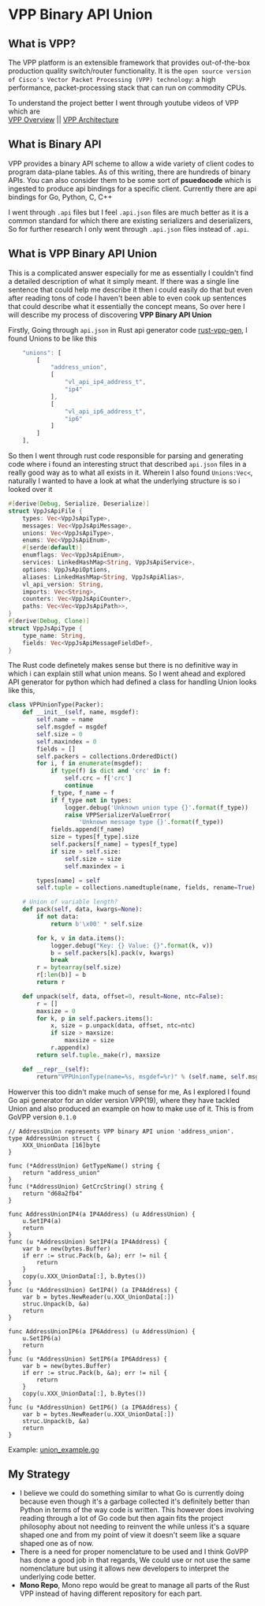 # VPP Binary API Union 

## What is VPP? 
The VPP platform is an extensible framework that provides out-of-the-box production quality switch/router functionality. It is the `open source version of Cisco's Vector Packet Processing (VPP) technology`: a high performance, packet-processing stack that can run on commodity CPUs.

To understand the project better I went through youtube videos of VPP which are <br> 
[VPP Overview]() || [VPP Architecture]() 

## What is Binary API 
VPP provides a binary API scheme to allow a wide variety of client codes to program data-plane tables. As of this writing, there are hundreds of binary APIs.
You can also consider them to be some sort of **psuedocode** which is ingested to produce api bindings for a specific client. Currently there are api bindings for Go, Python, C, C++ 

I went through `.api` files but I feel `.api.json` files are much better as it is a common standard for which there are existing serializers and deserializers, So for further research I only went through `.api.json` files instead of `.api`. 

## What is VPP Binary API Union 
This is a complicated answer especially for me as essentially I couldn't find a detailed description of what it simply meant. If  there was a single line sentence that could help me describe it then i could easily do that but even after reading tons of code I haven't been able to even cook up sentences that could describe what it essentially the concept means, So over here I will describe my process of discovering **VPP Binary API Union** 

Firstly, Going through `api.json` in Rust api generator code [rust-vpp-gen](https://github.com/ayourtch/vpp-api-gen/), I found Unions to be like this 
```javascript
    "unions": [
        [
            "address_union",
            [
                "vl_api_ip4_address_t",
                "ip4"
            ],
            [
                "vl_api_ip6_address_t",
                "ip6"
            ]
        ]
    ],
``` 
So then I went through rust code responsible for parsing and generating code where i found an interesting struct that described `api.json` files in a really good way as to what all exists in it. Wherein I also found `Unions:Vec<`, naturally I wanted to have a look at what the underlying structure is so i looked over it 
```rust
#[derive(Debug, Serialize, Deserialize)]
struct VppJsApiFile {
    types: Vec<VppJsApiType>,
    messages: Vec<VppJsApiMessage>,
    unions: Vec<VppJsApiType>,
    enums: Vec<VppJsApiEnum>,
    #[serde(default)]
    enumflags: Vec<VppJsApiEnum>,
    services: LinkedHashMap<String, VppJsApiService>,
    options: VppJsApiOptions,
    aliases: LinkedHashMap<String, VppJsApiAlias>,
    vl_api_version: String,
    imports: Vec<String>,
    counters: Vec<VppJsApiCounter>,
    paths: Vec<Vec<VppJsApiPath>>,
}
#[derive(Debug, Clone)]
struct VppJsApiType {
    type_name: String,
    fields: Vec<VppJsApiMessageFieldDef>,
}
``` 
The Rust code definetely makes sense but there is no definitive way in which i can explain still what union means. So I went ahead and explored API generator for python which had defined a class for handling Union looks like this, 
```python 
class VPPUnionType(Packer):
    def __init__(self, name, msgdef):
        self.name = name
        self.msgdef = msgdef
        self.size = 0
        self.maxindex = 0
        fields = []
        self.packers = collections.OrderedDict()
        for i, f in enumerate(msgdef):
            if type(f) is dict and 'crc' in f:
                self.crc = f['crc']
                continue
            f_type, f_name = f
            if f_type not in types:
                logger.debug('Unknown union type {}'.format(f_type))
                raise VPPSerializerValueError(
                    'Unknown message type {}'.format(f_type))
            fields.append(f_name)
            size = types[f_type].size
            self.packers[f_name] = types[f_type]
            if size > self.size:
                self.size = size
                self.maxindex = i

        types[name] = self
        self.tuple = collections.namedtuple(name, fields, rename=True)

    # Union of variable length?
    def pack(self, data, kwargs=None):
        if not data:
            return b'\x00' * self.size

        for k, v in data.items():
            logger.debug("Key: {} Value: {}".format(k, v))
            b = self.packers[k].pack(v, kwargs)
            break
        r = bytearray(self.size)
        r[:len(b)] = b
        return r

    def unpack(self, data, offset=0, result=None, ntc=False):
        r = []
        maxsize = 0
        for k, p in self.packers.items():
            x, size = p.unpack(data, offset, ntc=ntc)
            if size > maxsize:
                maxsize = size
            r.append(x)
        return self.tuple._make(r), maxsize

    def __repr__(self):
        return"VPPUnionType(name=%s, msgdef=%r)" % (self.name, self.msgdef)
``` 
Howerver this too didn't make much of sense for me, As I explored I found Go api generator for an older version VPP(19), where they have tackled Union and also produced an example on how to make use of it. This is from GoVPP version `0.1.0`

```Golang
// AddressUnion represents VPP binary API union 'address_union'.
type AddressUnion struct {
	XXX_UnionData [16]byte
}

func (*AddressUnion) GetTypeName() string {
	return "address_union"
}
func (*AddressUnion) GetCrcString() string {
	return "d68a2fb4"
}

func AddressUnionIP4(a IP4Address) (u AddressUnion) {
	u.SetIP4(a)
	return
}
func (u *AddressUnion) SetIP4(a IP4Address) {
	var b = new(bytes.Buffer)
	if err := struc.Pack(b, &a); err != nil {
		return
	}
	copy(u.XXX_UnionData[:], b.Bytes())
}
func (u *AddressUnion) GetIP4() (a IP4Address) {
	var b = bytes.NewReader(u.XXX_UnionData[:])
	struc.Unpack(b, &a)
	return
}

func AddressUnionIP6(a IP6Address) (u AddressUnion) {
	u.SetIP6(a)
	return
}
func (u *AddressUnion) SetIP6(a IP6Address) {
	var b = new(bytes.Buffer)
	if err := struc.Pack(b, &a); err != nil {
		return
	}
	copy(u.XXX_UnionData[:], b.Bytes())
}
func (u *AddressUnion) GetIP6() (a IP6Address) {
	var b = bytes.NewReader(u.XXX_UnionData[:])
	struc.Unpack(b, &a)
	return
}
```
Example: [union_example.go](https://github.com/FDio/govpp/blob/v0.1.0/examples/union-example/union_example.go)

## My Strategy 

- I believe we could do something similar to what Go is currently doing because even though it's a garbage collected it's definitely better than Python in terms of the way code is written. This however does involving reading through a lot of Go code but then again fits the project philosophy about not needing to reinvent the while unless it's a square shaped one and from my point of view it doesn't seem like a square shaped one as of now. 
- There is a need for proper nomenclature to be used and I think GoVPP has done a good job in that regards, We could use or not use the same nomenclature but using it allows new developers to interpret the underlying code better. 
- **Mono Repo**, Mono repo would be great to manage all parts of the Rust VPP instead of having different repository for each part. 
